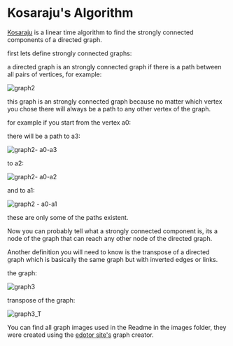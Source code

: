 # Kosaraju's Algorithm  

[Kosaraju](https://en.wikipedia.org/wiki/Kosaraju%27s_algorithm) is a linear time algorithm to find the strongly connected components of a directed graph.

first lets define strongly connected graphs:

a directed graph is an strongly connected graph if there is a path between all pairs of vertices, for example:

![graph2](https://github.com/neginkheirmand/Kosaraju-s-Algorithm/blob/master/images/graph2.png?raw=true)



this graph is an strongly connected graph because no matter which vertex you chose there will always be a path to any other vertex of the graph. 

for example if you start from the vertex a0:

there will be a path to a3:

![graph2- a0-a3](https://github.com/neginkheirmand/Kosaraju-s-Algorithm/blob/master/images/graph2-%20a0-a3.png?raw=true)

  

to a2:

![graph2- a0-a2](https://github.com/neginkheirmand/Kosaraju-s-Algorithm/blob/master/images/graph2-%20a0-a2.png?raw=true)



and to a1:

![graph2 - a0-a1](https://github.com/neginkheirmand/Kosaraju-s-Algorithm/blob/master/images/graph2%20-%20a0-a1.png?raw=true)

these are only some of the paths existent.

Now you can probably tell what a strongly connected component is, its a node of the graph that can reach any other node of the directed graph.  

Another definition you will need to know is the transpose of a directed graph which is basically the same graph but with inverted edges or links.

the graph:

 ![graph3](https://github.com/neginkheirmand/Kosaraju-s-Algorithm/blob/master/images/graph3.png?raw=true)

transpose of the graph:

![graph3_T](https://github.com/neginkheirmand/Kosaraju-s-Algorithm/blob/master/images/graph3_T.png?raw=true)









You can find all graph images used in the Readme in the images folder, they were created using the [edotor site's](https://edotor.net/) graph creator. 

